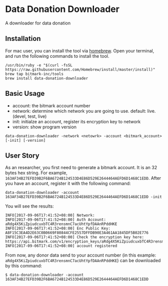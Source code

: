 # Data Donation Downloader

A downloader for data donation

## Installation

For mac user, you can install the tool via [homebrew](https://brew.sh/). Open your terminal, and run the following commands to install the tool.

```
/usr/bin/ruby -e "$(curl -fsSL https://raw.githubusercontent.com/Homebrew/install/master/install)"
brew tap bitmark-inc/tools
brew install data-donation-downloader
```

## Basic Usage

* account: the bitmark account number
* network: determine which network you are going to use. default: live. (devel, test, live)
* init: initialze an account, register its encryption key to network
* version: show program version

```
data-donation-downloader -network <netowrk> -account <bitmark_account> [-init] [-version]
```

## User Story

As an researcher, you first need to generate a bitmark account. It is an 32 bytes hex string. For example,
`163AF34B27EFD39B2F6BA6724B124533D4E86D529E2644464AEFD6D1468C1EDD`. After you have an account, register it
with the following command:

```
data-donation-downloader -account 163AF34B27EFD39B2F6BA6724B124533D4E86D529E2644464AEFD6D1468C1EDD -init
```

You will see the results:
```
INFO[2017-09-06T17:41:52+08:00] Network:
INFO[2017-09-06T17:41:52+08:00] Auth Account: aRdg4X5KiZpiudcuxbTC4R3rensmnC7acUhtYpfDAAnRPddHKE
INFO[2017-09-06T17:41:52+08:00] Enc Public Key: A8F15C3EA4D2E63C0B0669F80844CFE2557DFFDB90E3A461AA1845DF5B02E776
INFO[2017-09-06T17:41:52+08:00] Check the encryption key here:  https://api.bitmark.com/v1/encryption_keys/aRdg4X5KiZpiudcuxbTC4R3rensmnC7acUhtYpfDAAnRPddHKE
INFO[2017-09-06T17:41:52+08:00] account registered
```

From now, any donor data send to your account number (in this example:  `aRdg4X5KiZpiudcuxbTC4R3rensmnC7acUhtYpfDAAnRPddHKE`) can be downloaded by this command:

```
$ data-donation-downloader -account 163AF34B27EFD39B2F6BA6724B124533D4E86D529E2644464AEFD6D1468C1EDD
```
